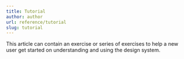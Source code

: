```yaml
---
title: Tutorial
author: author
url: reference/tutorial
slug: tutorial
---
```


This article can contain an exercise or series of exercises to help a new user get started on understanding and using the design system.  
